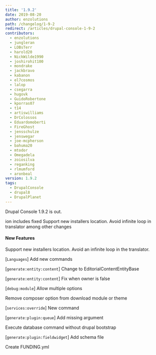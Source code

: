 ```yaml
---
title: '1.9.2'
date: 2019-08-20
author: enzolutions
path: /changelog/1-9-2
redirect: /articles/drupal-console-1-9-2
contributors:
  - enzolutions
  - jungleran
  - LOBsTerr
  - harold20
  - NickWilde1990
  - joshirohit100
  - mondrake
  - jackbravo
  - kabanon
  - el7cosmos
  - lalop
  - csegarra
  - hugovk
  - GuidoRobertone
  - kporras07
  - t14
  - artiswilliams
  - DrColossos
  - Eduardomoberti
  - FireGhost
  - jensschulze
  - jenswegar
  - joe-mcpherson
  - bahuma20
  - mtodor
  - Omegadela
  - zoiosilva
  - reganking
  - rlmumford
  - aronbeal
version: 1.9.2
tags:
  - DrupalConsole
  - drupal8
  - DrupalPlanet
---
```


Drupal Console 1.9.2 is out.

ion includes fixed Support new installers location. Avoid infinite loop in translator among other changes

#### New Features

Support new installers location. Avoid an infinite loop in the translator.

[`Languages`] Add new commands 

[`generate:entity:content`] Change to EditorialContentEntityBase

[`generate:entity:content`] Fix when owner is false

[`debug:module`] Allow multiple options

Remove composer option from download module or theme

[`services:override`] New command

[`generate:plugin:queue`] Add missing argument

Execute database command without drupal bootstrap

[`generate:plugin:fieldwidget`] Add schema file

Create FUNDING.yml
